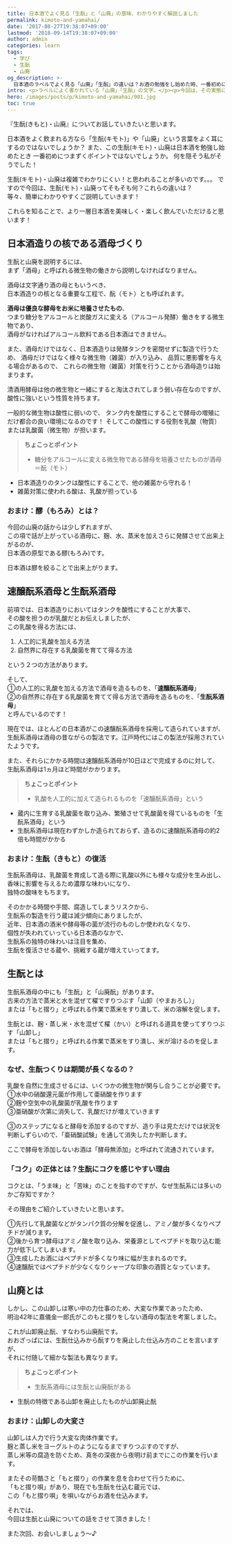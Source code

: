 ```yaml
---
title: 日本酒でよく見る「生酛」と「山廃」の意味、わかりやすく解説しました
permalink: kimoto-and-yamahai/
date: '2017-08-27T19:38:07+09:00'
lastmod: '2018-09-14T19:38:07+09:00'
author: admin
categories: learn
tags:
  - 学び
  - 生酛
  - 山廃
og_description: >-
  日本酒のラベルでよく見る「山廃」「生酛」の違いは？お酒の勉強をし始めた時、一番初めに壁につまづくポイントなのではないでしょうか。そもそもの違いや存在など簡単にわかりやすくご説明していきます！まずは酒母の話をしなければ始まりません。微生物が関わり合って出来ているのです。米を潰して微生物が住みやすい環境を作り上げること。何種類もの微生物が関わることで杜氏がしっかりと管理しなければできることはありません。もともとの日本酒造りは生酛系しかありませんでした。そのヒミツを小さな菌たちが創り上げていると思うととても不思議ですね。
intro: <p>ラベルによく書かれている「山廃」「生酛」の文字。</p><p>今回は、その実態に詳しく迫ってみます。</p>
hero: /images/posts/p/kimoto-and-yamahai/001.jpg
toc: true
---
```


『生酛(きもと)・山廃』についてお話していきたいと思います。

日本酒をよく飲まれる方なら「生酛(キモト)」や「山廃」という言葉をよく耳にするのではないでしょうか？
また、この生酛(キモト)・山廃は日本酒を勉強し始めたとき
一番初めにつまずくポイントではないでしょうか。
何を隠そう私がそうでした！

生酛(キモト)・山廃は複雑でわかりにくい！と思われることが多いのです。。。
ですので今回は、生酛(モト)・山廃ってそもそも何？これらの違いは？  
等々、簡単にわかりやすくご説明していきます！


これらを知ることで、より一層日本酒を美味しく・楽しく飲んでいただけると思います！


## 日本酒造りの核である酒母づくり
生酛と山廃を説明するには、  
まず「酒母」と呼ばれる微生物の働きから説明しなければなりません。

酒母は文字通り酒の母ともいうべき、  
日本酒造りの核となる重要な工程で、酛（モト）とも呼ばれます。

**酒母は優良な酵母をお米に培養させたもの**、  
つまり糖分をアルコールと炭酸ガスに変える（アルコール発酵）働きをする微生物であり、  
酒母がなければアルコール飲料である日本酒はできません。

また、酒母だけではなく、日本酒造りは発酵タンクを密閉せずに製造で行うため、
酒母だけではなく様々な微生物（雑菌）が入り込み、
品質に悪影響を与える場合があるので、
これらの微生物（雑菌）対策を行うことから酒母造りは始まります。

清酒用酵母は他の微生物と一緒にすると淘汰されてしまう弱い存在なのですが、
酸性に強いという性質を持ちます。

一般的な微生物は酸性に弱いので、
タンク内を酸性にすることで酵母の増殖にだけ都合の良い環境になるのです！
そしてこの酸性にする役割を乳酸（物質）または乳酸菌（微生物）が担います。

>**ちょこっとポイント**  
>
> - 糖分をアルコールに変える微生物である酵母を培養させたものが酒母＝酛（モト）
- 日本酒造りのタンクは酸性にすることで、他の雑菌から守れる！
- 雑菌対策に使われる酸は、乳酸が担っている

### おまけ：醪（もろみ）とは？
今回の山廃の話からは少しずれますが、  
この項で話が上がっている酒母に、麹、水、蒸米を加えさらに発酵させて出来上がるのが、  
日本酒の原型である醪(もろみ)です。

日本酒は醪を絞ることで出来上がります。

## 速醸酛系酒母と生酛系酒母
前項では、日本酒造りにおいてはタンクを酸性にすることが大事で、  
その酸を担うのが乳酸だとお伝えしましたが、  
この乳酸を得る方法には、

1. 人工的に乳酸を加える方法
2. 自然界に存在する乳酸菌を育てて得る方法

という２つの方法があります。

そして、  
①の人工的に乳酸を加える方法で酒母を造るものを、「**速醸酛系酒母**」  
②の自然界に存在する乳酸菌を育てて得る方法で酒母を造るものを、「**生酛系酒母**」  
と呼んでいるのです！

現在では、ほとんどの日本酒がこの速醸酛系酒母を採用して造られていますが、  
生酛系酒母は酒母の昔ながらの製法です。江戸時代にはこの製法が採用されていたようです。

また、それらにかかる時間は速醸酛系酒母が10日ほどで完成するのに対して、  
生酛系酒母は1ヵ月ほど時間がかかります。

>**ちょこっとポイント**  
>
> - 乳酸を人工的に加えて造られるものを「速醸酛系酒母」という
- 蔵内に生育する乳酸菌を取り込み、繁殖させて乳酸菌を得ているものを「生酛系酒母」という
- 生酛系酒母は現在わずかしか造られておらず、造るのに速醸酛系酒母の約2倍も時間がかかる

### おまけ：生酛（きもと）の復活
生酛系酒母は、乳酸菌を育成して造る際に乳酸以外にも様々な成分を生み出し、  
香味に影響を与えるため濃厚な味わいになり、  
独特の酸味をもちます。  

そのかかる時間や手間、腐造してしまうリスクから、  
生酛系の製造を行う蔵は減少傾向にありましたが、  
近年、日本酒の酒米や酵母等の菌が流行のものしか使われなくなり、  
個性が失われていっている日本酒のなかで、  
生酛系の独特の味わいは注目を集め、  
生酛を復活させる蔵や、挑戦する蔵が増えていってます。

## 生酛とは
生酛系酒母の中にも「生酛」と「山廃酛」があります。  
古来の方法で蒸米と水を混ぜて櫂ですりつぶす「山卸（やまおろし）」  
または「もと摺り」と呼ばれる作業で蒸米をすり潰して、米の溶解を促します。

生酛とは、麹・蒸し米・水を混ぜて櫂（かい）と呼ばれる道具を使ってすりつぶす「山卸し」  
または「もと摺り」と呼ばれる作業で蒸米をすり潰し、米が溶けるのを促します。

### なぜ、生酛つくりは期間が長くなるの？
乳酸を自然に生成させるには、いくつかの微生物が関与し合うことが必要です。   
①水中の硝酸還元菌が作用して亜硝酸を作ります  
②麹や空気中の乳酸菌が乳酸を作ります  
③亜硝酸が次第に消失して、乳酸だけが増えていきます  

③のステップになると酵母を添加するのですが、造り手は見ただけでは状況を判断しずらいので、「亜硝酸試験」を通して消失したか判断します。

ここで酵母を添加しないお酒は「酵母無添加」と呼ばれて流通されています。


### 「コク」の正体とは？生酛にコクを感じやすい理由

コクとは、「うま味」と「苦味」のことを指すのですが、なぜ生酛系には多いのかご存知ですか？

その理由をご紹介していきたいと思います。  

①先行して乳酸菌などがタンパク質の分解を促進し、アミノ酸が多くなりペプチドが減ります。  
②後から育つ酵母はアミノ酸を取り込み、栄養源としてペプチドを取り込む能力が低下してしまいます。   
③生成したお酒にはペプチドが多くなり味に幅が生まれるのです。  
④速醸酛ではペプチドが少なくなりシャープな印象の酒質となっています。  

## 山廃とは
しかし、この山卸しは寒い中の力仕事のため、大変な作業であったため、  
明治42年に嘉儀金一郎氏がこのもと摺りをしない酒母の製法を考案しました。

これが山卸廃止酛、すなわち山廃酛です。  
おおざっぱには、生酛仕込みから酛すりを廃止した仕込み方のことを言いますが、  
それに付随して細かな製法も異なります。


>**ちょこっとポイント**  
>
> - 生酛系酒母には生酛と山廃酛がある
- 生酛の特徴である山卸を廃止したものが山卸廃止酛

### おまけ：山卸しの大変さ
山卸しは人力で行う大変な肉体作業です。  
麹と蒸し米をヨーグルトのようになるまですりつぶすのですが、  
蒸し米等の腐造を防ぐため、真冬の深夜から夜明け前までにこの作業を行います。

またその苛酷さと「もと摺り」の作業を息を合わせて行うために、  
「もと摺り唄」があり、現在でも生酛を仕込む蔵元では、  
この「もと摺り唄」を唄いながらお酒を仕込みます。

それでは、  
今回は生酛と山廃についての話をさせて頂きました！  

また次回、お会いしましょう〜♪
